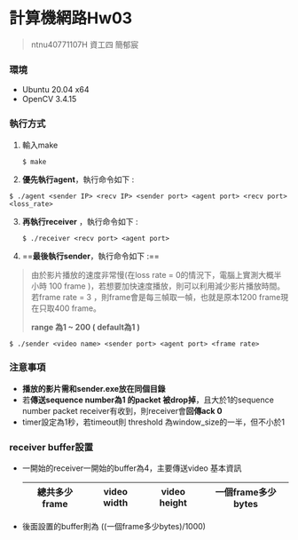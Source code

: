 # 計算機網路Hw03

> ntnu40771107H 資工四 簡郁宸

### 環境

+ Ubuntu 20.04 x64
+ OpenCV 3.4.15

### 執行方式

1. 輸入make 

   ```
   $ make
   ```

2.  **優先執行agent**，執行命令如下 :

   ```
   $ ./agent <sender IP> <recv IP> <sender port> <agent port> <recv port> <loss_rate>
   ```

3. **再執行receiver** ，執行命令如下 :

   ```
   $ ./receiver <recv port> <agent port>
   ```

4.  ==**最後執行sender**，執行命令如下 :==

   > 由於影片播放的速度非常慢(在loss rate = 0的情況下，電腦上實測大概半小時 100 frame )，若想要加快速度播放，則可以利用<frame rate>減少影片播放時間。若frame rate = 3 ，則frame會是每三幀取一幀，也就是原本1200 frame現在只取400 frame。
   >
   > **<frame rate> range 為1 ~ 200 ( default為1 )**
   
   ```
   $ ./sender <video name> <sender port> <agent port> <frame rate>
   ```

### 注意事項

+ **播放的影片需和sender.exe放在同個目錄**
+ 若**傳送sequence number為1 的packet 被drop掉**，且大於1的sequence number packet receiver有收到，則receiver會**回傳ack 0**
+ timer設定為1秒，若timeout則 threshold 為window_size的一半，但不小於1

### receiver buffer設置

+ 一開始的receiver一開始的buffer為4，主要傳送video 基本資訊

  | 總共多少frame | video width | video height | 一個frame多少bytes |
  | ------------- | ----------- | ------------ | ------------------ |

+ 後面設置的buffer則為 ((一個frame多少bytes)/1000)